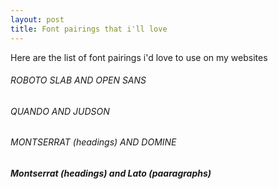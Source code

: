 ```yaml
---
layout: post
title: Font pairings that i'll love
---
```

Here are the list of font pairings i'd love to use on my websites

###### ROBOTO SLAB AND OPEN SANS
###### QUANDO AND JUDSON
###### MONTSERRAT (headings) AND DOMINE

##### Montserrat (headings) and Lato (paaragraphs)
